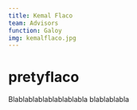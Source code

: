 ```yaml
---
title: Kemal Flaco
team: Advisors
function: Galoy
img: kemalflaco.jpg
---
```


# pretyflaco
 
Blablablablablablablabla
blablablabla
